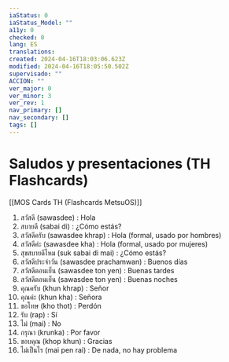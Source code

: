 ```yaml
---
iaStatus: 0
iaStatus_Model: ""
a11y: 0
checked: 0
lang: ES
translations: 
created: 2024-04-16T18:03:06.623Z
modified: 2024-04-16T18:05:50.502Z
supervisado: ""
ACCION: ""
ver_major: 0
ver_minor: 3
ver_rev: 1
nav_primary: []
nav_secondary: []
tags: []
---
```

# Saludos y presentaciones (TH Flashcards)

[[MOS Cards TH (Flashcards MetsuOS)]]

1. สวัสดี (sawasdee) : Hola
2. สบายดี (sabai di) : ¿Cómo estás?
3. สวัสดีครับ (sawasdee khrap) : Hola (formal, usado por hombres)
4. สวัสดีค่ะ (sawasdee kha) : Hola (formal, usado por mujeres)
5. สุขสบายดีไหม (suk sabai di mai) : ¿Cómo estás?
6. สวัสดี​ประจำวัน (sawasdee prachamwan) : Buenos días
7. สวัสดี​ตอนเย็น (sawasdee ton yen) : Buenas tardes
8. สวัสดี​ตอนเย็น (sawasdee ton yen) : Buenas noches
9. คุณครับ (khun khrap) : Señor
10. คุณค่ะ (khun kha) : Señora
11. ขอโทษ (kho thot) : Perdón
12. รับ (rap) : Sí
13. ไม่ (mai) : No
14. กรุณา (krunka) : Por favor
15. ขอบคุณ (khop khun) : Gracias
16. ไม่เป็นไร (mai pen rai) : De nada, no hay problema
